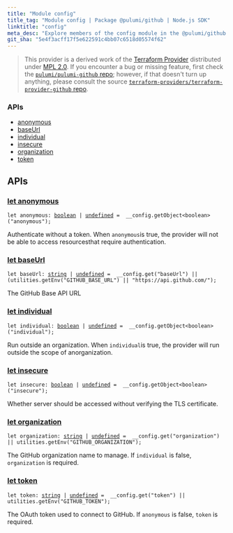 ```yaml
---
title: "Module config"
title_tag: "Module config | Package @pulumi/github | Node.js SDK"
linktitle: "config"
meta_desc: "Explore members of the config module in the @pulumi/github package."
git_sha: "5e4f3acff17f5e622591c4bb07c6518d05574f62"
---
```


<!-- WARNING: this page was generated by a tool. Do not edit it by hand. -->
<!-- To change it, please see https://github.com/pulumi/docs/tree/master/tools/tscdocgen. -->


> This provider is a derived work of the [Terraform Provider](https://github.com/terraform-providers/terraform-provider-github)
> distributed under [MPL 2.0](https://www.mozilla.org/en-US/MPL/2.0/). If you encounter a bug or missing feature,
> first check the [`pulumi/pulumi-github` repo](https://github.com/pulumi/pulumi-github/issues); however, if that doesn't turn up anything,
> please consult the source [`terraform-providers/terraform-provider-github` repo](https://github.com/terraform-providers/terraform-provider-github/issues).







<h3>APIs</h3>
<ul class="api">
    <li><a href="#anonymous"><span class="symbol api"></span>anonymous</a></li>
    <li><a href="#baseUrl"><span class="symbol api"></span>baseUrl</a></li>
    <li><a href="#individual"><span class="symbol api"></span>individual</a></li>
    <li><a href="#insecure"><span class="symbol api"></span>insecure</a></li>
    <li><a href="#organization"><span class="symbol api"></span>organization</a></li>
    <li><a href="#token"><span class="symbol api"></span>token</a></li>
</ul>




<h2 id="apis">APIs</h2>
<h3 class="pdoc-module-header" id="anonymous" data-link-title="anonymous">
    <a href="https://github.com/pulumi/pulumi-github/blob/5e4f3acff17f5e622591c4bb07c6518d05574f62/sdk/nodejs/config/vars.ts#L13">
        let <strong>anonymous</strong>
    </a>
</h3>

<pre class="highlight"><code><span class='kd'>let</span> anonymous: <span class='kd'><a href='https://developer.mozilla.org/en-US/docs/Web/JavaScript/Reference/Global_Objects/Boolean'>boolean</a></span> | <span class='kd'><a href='https://developer.mozilla.org/en-US/docs/Web/JavaScript/Reference/Global_Objects/undefined'>undefined</a></span> = <span class='s2'> __config.getObject&lt;boolean&gt;(&#34;anonymous&#34;)</span>;</code></pre>

Authenticate without a token. When `anonymous`is true, the provider will not be able to access resourcesthat require
authentication.

<h3 class="pdoc-module-header" id="baseUrl" data-link-title="baseUrl">
    <a href="https://github.com/pulumi/pulumi-github/blob/5e4f3acff17f5e622591c4bb07c6518d05574f62/sdk/nodejs/config/vars.ts#L17">
        let <strong>baseUrl</strong>
    </a>
</h3>

<pre class="highlight"><code><span class='kd'>let</span> baseUrl: <span class='kd'><a href='https://developer.mozilla.org/en-US/docs/Web/JavaScript/Reference/Global_Objects/String'>string</a></span> | <span class='kd'><a href='https://developer.mozilla.org/en-US/docs/Web/JavaScript/Reference/Global_Objects/undefined'>undefined</a></span> = <span class='s2'> __config.get(&#34;baseUrl&#34;) || (utilities.getEnv(&#34;GITHUB_BASE_URL&#34;) || &#34;https://api.github.com/&#34;)</span>;</code></pre>

The GitHub Base API URL

<h3 class="pdoc-module-header" id="individual" data-link-title="individual">
    <a href="https://github.com/pulumi/pulumi-github/blob/5e4f3acff17f5e622591c4bb07c6518d05574f62/sdk/nodejs/config/vars.ts#L21">
        let <strong>individual</strong>
    </a>
</h3>

<pre class="highlight"><code><span class='kd'>let</span> individual: <span class='kd'><a href='https://developer.mozilla.org/en-US/docs/Web/JavaScript/Reference/Global_Objects/Boolean'>boolean</a></span> | <span class='kd'><a href='https://developer.mozilla.org/en-US/docs/Web/JavaScript/Reference/Global_Objects/undefined'>undefined</a></span> = <span class='s2'> __config.getObject&lt;boolean&gt;(&#34;individual&#34;)</span>;</code></pre>

Run outside an organization. When `individual`is true, the provider will run outside the scope of anorganization.

<h3 class="pdoc-module-header" id="insecure" data-link-title="insecure">
    <a href="https://github.com/pulumi/pulumi-github/blob/5e4f3acff17f5e622591c4bb07c6518d05574f62/sdk/nodejs/config/vars.ts#L25">
        let <strong>insecure</strong>
    </a>
</h3>

<pre class="highlight"><code><span class='kd'>let</span> insecure: <span class='kd'><a href='https://developer.mozilla.org/en-US/docs/Web/JavaScript/Reference/Global_Objects/Boolean'>boolean</a></span> | <span class='kd'><a href='https://developer.mozilla.org/en-US/docs/Web/JavaScript/Reference/Global_Objects/undefined'>undefined</a></span> = <span class='s2'> __config.getObject&lt;boolean&gt;(&#34;insecure&#34;)</span>;</code></pre>

Whether server should be accessed without verifying the TLS certificate.

<h3 class="pdoc-module-header" id="organization" data-link-title="organization">
    <a href="https://github.com/pulumi/pulumi-github/blob/5e4f3acff17f5e622591c4bb07c6518d05574f62/sdk/nodejs/config/vars.ts#L29">
        let <strong>organization</strong>
    </a>
</h3>

<pre class="highlight"><code><span class='kd'>let</span> organization: <span class='kd'><a href='https://developer.mozilla.org/en-US/docs/Web/JavaScript/Reference/Global_Objects/String'>string</a></span> | <span class='kd'><a href='https://developer.mozilla.org/en-US/docs/Web/JavaScript/Reference/Global_Objects/undefined'>undefined</a></span> = <span class='s2'> __config.get(&#34;organization&#34;) || utilities.getEnv(&#34;GITHUB_ORGANIZATION&#34;)</span>;</code></pre>

The GitHub organization name to manage. If `individual` is false, `organization` is required.

<h3 class="pdoc-module-header" id="token" data-link-title="token">
    <a href="https://github.com/pulumi/pulumi-github/blob/5e4f3acff17f5e622591c4bb07c6518d05574f62/sdk/nodejs/config/vars.ts#L33">
        let <strong>token</strong>
    </a>
</h3>

<pre class="highlight"><code><span class='kd'>let</span> token: <span class='kd'><a href='https://developer.mozilla.org/en-US/docs/Web/JavaScript/Reference/Global_Objects/String'>string</a></span> | <span class='kd'><a href='https://developer.mozilla.org/en-US/docs/Web/JavaScript/Reference/Global_Objects/undefined'>undefined</a></span> = <span class='s2'> __config.get(&#34;token&#34;) || utilities.getEnv(&#34;GITHUB_TOKEN&#34;)</span>;</code></pre>

The OAuth token used to connect to GitHub. If `anonymous` is false, `token` is required.

